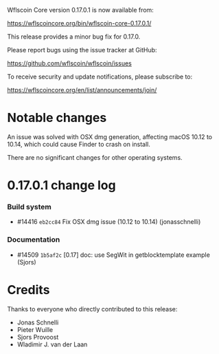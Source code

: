 Wflscoin Core version 0.17.0.1 is now available from:

  <https://wflscoincore.org/bin/wflscoin-core-0.17.0.1/>

This release provides a minor bug fix for 0.17.0.

Please report bugs using the issue tracker at GitHub:

  <https://github.com/wflscoin/wflscoin/issues>

To receive security and update notifications, please subscribe to:

  <https://wflscoincore.org/en/list/announcements/join/>

Notable changes
===============

An issue was solved with OSX dmg generation, affecting macOS 10.12 to 10.14,
which could cause Finder to crash on install.

There are no significant changes for other operating systems.

0.17.0.1 change log
===================

### Build system
- #14416 `eb2cc84` Fix OSX dmg issue (10.12 to 10.14) (jonasschnelli)

### Documentation
- #14509 `1b5af2c` [0.17] doc: use SegWit in getblocktemplate example (Sjors)

Credits
=======

Thanks to everyone who directly contributed to this release:

- Jonas Schnelli
- Pieter Wuille
- Sjors Provoost
- Wladimir J. van der Laan

